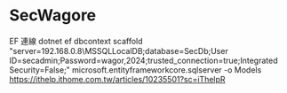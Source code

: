 # SecWagore
EF 連線
dotnet ef dbcontext scaffold "server=192.168.0.8\\MSSQLLocalDB;database=SecDb;User ID=secadmin;Password=wagor,2024;trusted_connection=true;Integrated Security=False;" microsoft.entityframeworkcore.sqlserver -o Models
https://ithelp.ithome.com.tw/articles/10235501?sc=iThelpR